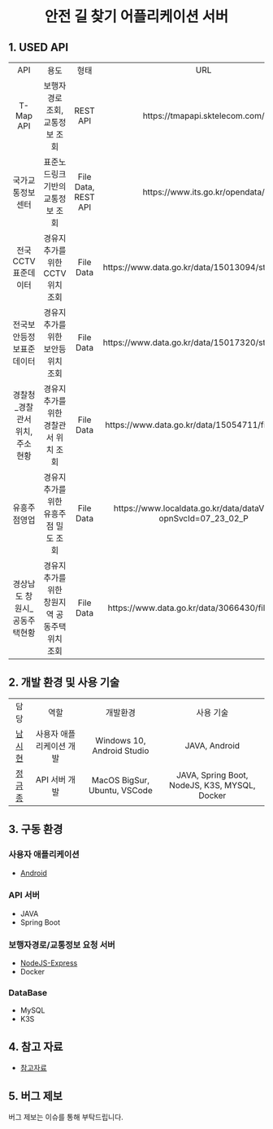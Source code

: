 <div align="center">    
 
# 안전 길 찾기 어플리케이션 서버  
         
</div>
       
## 1. USED API
<table>
  <tr>
   <td align="center">API</a></td>
   <td align="center">용도</td>
   <td align="center">형태</td>
   <td align="center">URL</td>
  </tr>
  <tr>
   <td align="center">T-Map API</a></td>
   <td align="center"><a>보행자 경로 조회, 교통정보 조회 </a></td>
   <td align="center"><a>REST API</a></td>
   <td align="center"><a>https://tmapapi.sktelecom.com/</a></td>
  </tr>
  <tr>
   <td align="center">국가교통정보센터</a></td>
   <td align="center"><a>표준노드링크 기반의 교통정보 조회</a></td>
   <td align="center"><a>File Data, REST API</a></td>
   <td align="center"><a>https://www.its.go.kr/opendata/</a></td>
  </tr>
  <tr>
   <td align="center">전국CCTV표준데이터</a></td>
   <td align="center"><a>경유지 추가를 위한 CCTV 위치 조회</a></td>
   <td align="center"><a>File Data</a></td>
   <td align="center"><a>https://www.data.go.kr/data/15013094/standard.do</a></td>
  </tr>
  <tr>
   <td align="center">전국보안등정보표준데이터</a></td>
   <td align="center"><a>경유지 추가를 위한 보안등 위치 조회</a></td>
   <td align="center"><a>File Data</a></td>
   <td align="center"><a>https://www.data.go.kr/data/15017320/standard.do</a></td>
  </tr>
   <tr>
   <td align="center">경찰청_경찰관서 위치, 주소 현황</a></td>
   <td align="center"><a>경유지 추가를 위한 경찰관서 위치 조회 </a></td>
   <td align="center"><a>File Data</a></td>
   <td align="center"><a>https://www.data.go.kr/data/15054711/fileData.do</a></td>
      <tr>
   <td align="center">유흥주점영업</a></td>
   <td align="center"><a>경유지 추가를 위한 유흥주점 밀도 조회</a></td>
   <td align="center"><a>File Data</a></td>
   <td align="center"><a>https://www.localdata.go.kr/data/dataView.do?opnSvcId=07_23_02_P</a></td>
      <tr>
   <td align="center">경상남도 창원시_공동주택현황</a></td>
   <td align="center"><a>경유지 추가를 위한 창원지역 공동주택 위치 조회</a></td>
   <td align="center"><a>File Data</a></td>
   <td align="center"><a>https://www.data.go.kr/data/3066430/fileData.do</a></td>
  </tr>
 </table>

## 2. 개발 환경 및 사용 기술
<table>
  <tr>
   <td align="center">담당</a></td>
   <td align="center">역할</td>
   <td align="center">개발환경</td>
   <td align="center">사용 기술</td>
  </tr>
  <tr>
   <td align="center"> <a href="https://github.com/nsih"> 남시현 </a></td>
   <td align="center"><a> 사용자 애플리케이션 개발 </a></td>
   <td align="center"><a>Windows 10, Android Studio</a></td>
   <td align="center"><a>JAVA, Android</a></td>
  </tr>
    <tr>
   <td align="center"> <a href="https://github.com/Floodnut">정금종 </a></td>
   <td align="center"><a> API 서버 개발 </a></td>
   <td align="center"><a>MacOS BigSur, Ubuntu, VSCode</a></td>
   <td align="center"><a>JAVA, Spring Boot, NodeJS, K3S, MYSQL, Docker</a></td>
  </tr>
 </table>

## 3. 구동 환경
### 사용자 애플리케이션
- [Android](https://github.com/nsih/Find_Path_Application)
### API 서버
- JAVA
- Spring Boot
### 보행자경로/교통정보 요청 서버
- [NodeJS-Express](https://github.com/Floodnut/nodejs-server-1)
- Docker
### DataBase
- MySQL
- K3S

## 4. 참고 자료
- [참고자료]()

## 5. 버그 제보
버그 제보는 이슈를 통해 부탁드립니다.
